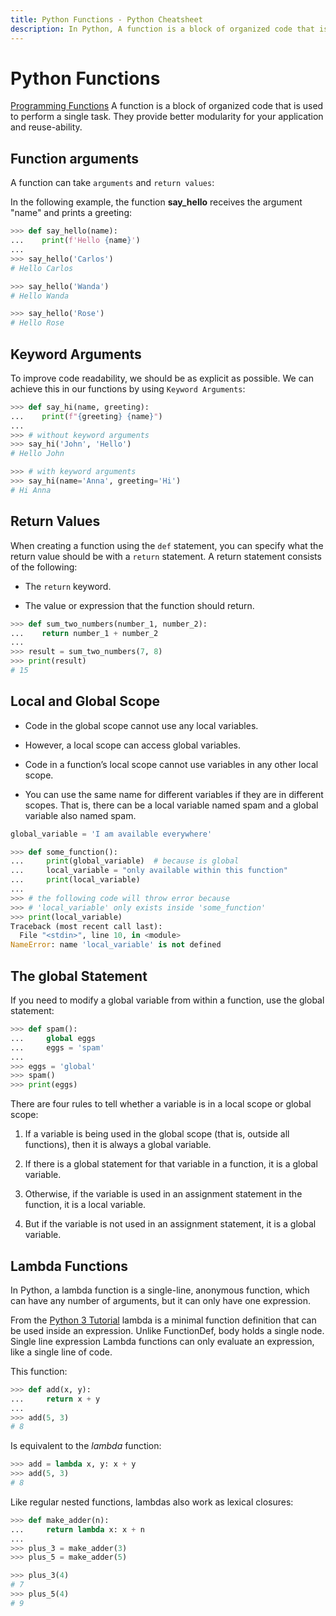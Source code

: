 ```yaml
---
title: Python Functions - Python Cheatsheet
description: In Python, A function is a block of organized code that is used to perform a single task.
---
```


<base-title :title="frontmatter.title" :description="frontmatter.description">

# Python Functions

</base-title>

<base-disclaimer>
  <base-disclaimer-title>
    <a target="_blank" href="https://en.wikiversity.org/wiki/Programming_Fundamentals/Functions">Programming Functions</a>
  </base-disclaimer-title>
  <base-disclaimer-content>
    A function is a block of organized code that is used to perform a single task. They provide better modularity for your application and reuse-ability.
  </base-disclaimer-content>
</base-disclaimer>

## Function arguments

A function can take `arguments` and `return values`:

In the following example, the function **say_hello** receives the argument "name" and prints a greeting:

```python
>>> def say_hello(name):
...    print(f'Hello {name}')
...
>>> say_hello('Carlos')
# Hello Carlos

>>> say_hello('Wanda')
# Hello Wanda

>>> say_hello('Rose')
# Hello Rose
```

## Keyword Arguments

To improve code readability, we should be as explicit as possible. We can achieve this in our functions by using `Keyword Arguments`:

```python
>>> def say_hi(name, greeting):
...    print(f"{greeting} {name}")
...
>>> # without keyword arguments
>>> say_hi('John', 'Hello')
# Hello John

>>> # with keyword arguments
>>> say_hi(name='Anna', greeting='Hi')
# Hi Anna
```

## Return Values

When creating a function using the `def` statement, you can specify what the return value should be with a `return` statement. A return statement consists of the following:

- The `return` keyword.

- The value or expression that the function should return.

```python
>>> def sum_two_numbers(number_1, number_2):
...    return number_1 + number_2
...
>>> result = sum_two_numbers(7, 8)
>>> print(result)
# 15
```

## Local and Global Scope

- Code in the global scope cannot use any local variables.

- However, a local scope can access global variables.

- Code in a function’s local scope cannot use variables in any other local scope.

- You can use the same name for different variables if they are in different scopes. That is, there can be a local variable named spam and a global variable also named spam.

```python
global_variable = 'I am available everywhere'

>>> def some_function():
...     print(global_variable)  # because is global
...     local_variable = "only available within this function"
...     print(local_variable)
...
>>> # the following code will throw error because
>>> # 'local_variable' only exists inside 'some_function'
>>> print(local_variable)
Traceback (most recent call last):
  File "<stdin>", line 10, in <module>
NameError: name 'local_variable' is not defined
```

## The global Statement

If you need to modify a global variable from within a function, use the global statement:

```python
>>> def spam():
...     global eggs
...     eggs = 'spam'
...
>>> eggs = 'global'
>>> spam()
>>> print(eggs)
```

There are four rules to tell whether a variable is in a local scope or global scope:

1. If a variable is being used in the global scope (that is, outside all functions), then it is always a global variable.

1. If there is a global statement for that variable in a function, it is a global variable.

1. Otherwise, if the variable is used in an assignment statement in the function, it is a local variable.

1. But if the variable is not used in an assignment statement, it is a global variable.

## Lambda Functions

In Python, a lambda function is a single-line, anonymous function, which can have any number of arguments, but it can only have one expression.

<base-disclaimer>
  <base-disclaimer-title>
    From the <a target="_blank" href="https://docs.python.org/3/library/ast.html?highlight=lambda#function-and-class-definitions">Python 3 Tutorial</a>
  </base-disclaimer-title>
  <base-disclaimer-content>
    lambda is a minimal function definition that can be used inside an expression. Unlike FunctionDef, body holds a single node.
  </base-disclaimer-content>
</base-disclaimer>

<base-warning>
  <base-warning-title>
    Single line expression
  </base-warning-title>
  <base-warning-content>
    Lambda functions can only evaluate an expression, like a single line of code.
  </base-warning-content>
</base-warning>

This function:

```python
>>> def add(x, y):
...     return x + y
...
>>> add(5, 3)
# 8
```

Is equivalent to the _lambda_ function:

```python
>>> add = lambda x, y: x + y
>>> add(5, 3)
# 8
```

Like regular nested functions, lambdas also work as lexical closures:

```python
>>> def make_adder(n):
...     return lambda x: x + n
...
>>> plus_3 = make_adder(3)
>>> plus_5 = make_adder(5)

>>> plus_3(4)
# 7
>>> plus_5(4)
# 9
```
